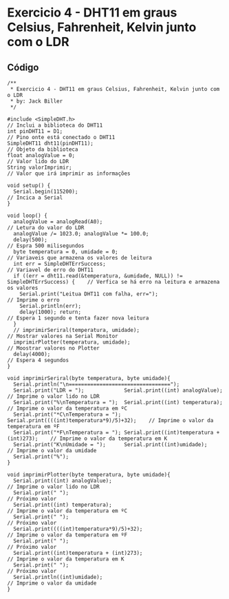 # Exercicio 4 - DHT11 em graus Celsius, Fahrenheit, Kelvin junto com o LDR

## Código

	/**
	 * Exercicio 4 - DHT11 em graus Celsius, Fahrenheit, Kelvin junto com o LDR
	 * by: Jack Biller
	 */

	#include <SimpleDHT.h>                                                              // Inclui a biblioteca do DHT11
	int pinDHT11 = D1;                                                                  // Pino onte está conectado o DHT11
	SimpleDHT11 dht11(pinDHT11);                                                        // Objeto da biblioteca
	float analogValue = 0;                                                              // Valor lido do LDR
	String valorImprimir;                                                               // Valor que irá imprimir as informações

	void setup() {
	  Serial.begin(115200);                                                             // Incica a Serial
	}

	void loop() {
	  analogValue = analogRead(A0);                                                     // Letura do valor do LDR
	  analogValue /= 1023.0; analogValue *= 100.0;
	  delay(500);                                                                       // Espra 500 milisegundos
	  byte temperatura = 0, umidade = 0;                                                // Variaveis que armazena os valores de leitura
	  int err = SimpleDHTErrSuccess;                                                    // Variavel de erro do DHT11
	  if ((err = dht11.read(&temperatura, &umidade, NULL)) != SimpleDHTErrSuccess) {    // Verfica se há erro na leitura e armazena os valores
	    Serial.print("Leitua DHT11 com falha, err=");                                   // Imprime o erro
	    Serial.println(err);
	    delay(1000); return;                                                            // Espera 1 segundo e tenta fazer nova leitura
	  }
	  // imprimirSeriral(temperatura, umidade);                                            // Mostrar valores na Serial Monitor
	  imprimirPlotter(temperatura, umidade);                                            // Moostrar valores no Plotter
	  delay(4000);                                                                      // Espera 4 segundos
	}

	void imprimirSeriral(byte temperatura, byte umidade){
	  Serial.println("\n=================================");
	  Serial.print("LDR = ");             Serial.print((int) analogValue);              // Imprime o valor lido no LDR
	  Serial.print("%\nTemperatura = ");  Serial.print((int) temperatura);              // Imprime o valor da temperatura em ºC
	  Serial.print("*C\nTemperatura = "); Serial.print((((int)temperatura*9)/5)+32);    // Imprime o valor da temperatura em ºF
	  Serial.print("*F\nTemperatura = "); Serial.print((int)temperatura + (int)273);    // Imprime o valor da temperatura em K
	  Serial.print("K\nUmidade = ");      Serial.print((int)umidade);                   // Imprime o valor da umidade
	  Serial.print("%");
	}

	void imprimirPlotter(byte temperatura, byte umidade){
	  Serial.print((int) analogValue);                                                  // Imprime o valor lido no LDR
	  Serial.print(" ");                                                                // Próximo valor  
	  Serial.print((int) temperatura);                                                  // Imprime o valor da temperatura em ºC
	  Serial.print(" ");                                                                // Próximo valor
	  Serial.print((((int)temperatura*9)/5)+32);                                        // Imprime o valor da temperatura em ºF
	  Serial.print(" ");                                                                // Próximo valor
	  Serial.print((int)temperatura + (int)273);                                        // Imprime o valor da temperatura em K
	  Serial.print(" ");                                                                // Próximo valor
	  Serial.println((int)umidade);                                                     // Imprime o valor da umidade
	}
